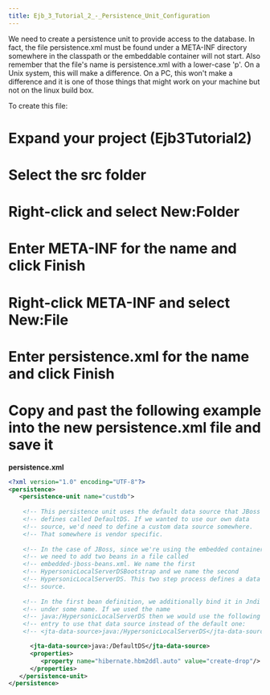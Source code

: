 ```yaml
---
title: Ejb_3_Tutorial_2_-_Persistence_Unit_Configuration
---
```

We need to create a persistence unit to provide access to the database. In fact, the file persistence.xml must be found under a META-INF directory somewhere in the classpath or the embeddable container will not start. Also remember that the file's name is persistence.xml with a lower-case 'p'. On a Unix system, this will make a difference. On a PC, this won't make a difference and it is one of those things that might work on your machine but not on the linux build box.

To create this file:
# Expand your project (**Ejb3Tutorial2**)
# Select the **src** folder
# Right-click and select **New:Folder**
# Enter **META-INF** for the name and click **Finish**
# Right-click **META-INF** and select **New:File**
# Enter **persistence.xml** for the name and click **Finish**
# Copy and past the following example into the new **persistence.xml** file and save it

**persistence.xml**
```xml
<?xml version="1.0" encoding="UTF-8"?>
<persistence>
   <persistence-unit name="custdb">
   
    <!-- This persistence unit uses the default data source that JBoss    -->
    <!-- defines called DefaultDS. If we wanted to use our own data       -->
    <!-- source, we'd need to define a custom data source somewhere.      -->
    <!-- That somewhere is vendor specific.                               -->
    
    <!-- In the case of JBoss, since we're using the embedded container,  -->
    <!-- we need to add two beans in a file called                        -->
    <!-- embedded-jboss-beans.xml. We name the first                      -->
    <!-- HypersonicLocalServerDSBootstrap and we name the second          -->
    <!-- HypersonicLocalServerDS. This two step process defines a data    -->
    <!-- source.                                                          -->
    
    <!-- In the first bean definition, we additionally bind it in Jndi    -->
    <!-- under some name. If we used the name                             -->
    <!-- java:/HypersonicLocalServerDS then we would use the following    -->
    <!-- entry to use that data source instead of the default one:        -->
    <!-- <jta-data-source>java:/HypersonicLocalServerDS</jta-data-source> -->

      <jta-data-source>java:/DefaultDS</jta-data-source>
      <properties>
         <property name="hibernate.hbm2ddl.auto" value="create-drop"/>
      </properties>
   </persistence-unit>
</persistence>
```
